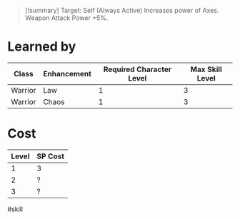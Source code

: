 >[!summary]
>Target: Self (Always Active)
>Increases power of Axes.
>Weapon Attack Power +5%.
# Learned by
| Class   | Enhancement | Required Character Level | Max Skill Level |
| ------- | ----------- | ---------- | --------- |
| Warrior | Law         | 1          | 3         |
| Warrior | Chaos       | 1          | 3         |
# Cost
| Level | SP Cost |
| ----- | ------- |
| 1     | 3       |
| 2     | ?       |
| 3     | ?       |

#skill 